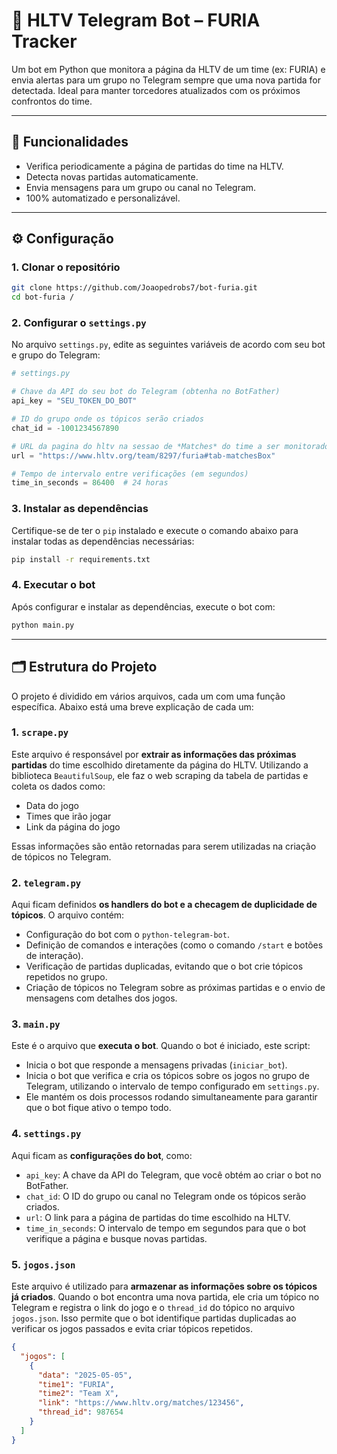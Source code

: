 # 🔔 HLTV Telegram Bot – FURIA Tracker

Um bot em Python que monitora a página da HLTV de um time (ex: FURIA) e envia alertas para um grupo no Telegram sempre que uma nova partida for detectada. Ideal para manter torcedores atualizados com os próximos confrontos do time.

---

## 🚀 Funcionalidades

- Verifica periodicamente a página de partidas do time na HLTV.
- Detecta novas partidas automaticamente.
- Envia mensagens para um grupo ou canal no Telegram.
- 100% automatizado e personalizável.

---

## ⚙️ Configuração

### 1. Clonar o repositório

```bash
git clone https://github.com/Joaopedrobs7/bot-furia.git
cd bot-furia /
```
### 2. Configurar o `settings.py`

No arquivo `settings.py`, edite as seguintes variáveis de acordo com seu bot e grupo do Telegram:

```python
# settings.py

# Chave da API do seu bot do Telegram (obtenha no BotFather)
api_key = "SEU_TOKEN_DO_BOT"

# ID do grupo onde os tópicos serão criados
chat_id = -1001234567890

# URL da pagina do hltv na sessao de *Matches* do time a ser monitorado (ex: https://www.hltv.org/team/8297/furia#tab-matchesBox)
url = "https://www.hltv.org/team/8297/furia#tab-matchesBox"

# Tempo de intervalo entre verificações (em segundos)
time_in_seconds = 86400  # 24 horas
```
### 3. Instalar as dependências

Certifique-se de ter o `pip` instalado e execute o comando abaixo para instalar todas as dependências necessárias:

```bash
pip install -r requirements.txt
```
### 4. Executar o bot

Após configurar e instalar as dependências, execute o bot com:

```bash
python main.py
```
---

## 🗂️ Estrutura do Projeto

O projeto é dividido em vários arquivos, cada um com uma função específica. Abaixo está uma breve explicação de cada um:

### 1. `scrape.py`

Este arquivo é responsável por **extrair as informações das próximas partidas** do time escolhido diretamente da página do HLTV. Utilizando a biblioteca `BeautifulSoup`, ele faz o web scraping da tabela de partidas e coleta os dados como:

- Data do jogo
- Times que irão jogar
- Link da página do jogo

Essas informações são então retornadas para serem utilizadas na criação de tópicos no Telegram.

### 2. `telegram.py`

Aqui ficam definidos **os handlers do bot e a checagem de duplicidade de tópicos**. O arquivo contém:

- Configuração do bot com o `python-telegram-bot`.
- Definição de comandos e interações (como o comando `/start` e botões de interação).
- Verificação de partidas duplicadas, evitando que o bot crie tópicos repetidos no grupo.
- Criação de tópicos no Telegram sobre as próximas partidas e o envio de mensagens com detalhes dos jogos.

### 3. `main.py`

Este é o arquivo que **executa o bot**. Quando o bot é iniciado, este script:

- Inicia o bot que responde a mensagens privadas (`iniciar_bot`).
- Inicia o bot que verifica e cria os tópicos sobre os jogos no grupo de Telegram, utilizando o intervalo de tempo configurado em `settings.py`.
- Ele mantém os dois processos rodando simultaneamente para garantir que o bot fique ativo o tempo todo.

### 4. `settings.py`

Aqui ficam as **configurações do bot**, como:

- `api_key`: A chave da API do Telegram, que você obtém ao criar o bot no BotFather.
- `chat_id`: O ID do grupo ou canal no Telegram onde os tópicos serão criados.
- `url`: O link para a página de partidas do time escolhido na HLTV.
- `time_in_seconds`: O intervalo de tempo em segundos para que o bot verifique a página e busque novas partidas.

### 5. `jogos.json`

Este arquivo é utilizado para **armazenar as informações sobre os tópicos já criados**. Quando o bot encontra uma nova partida, ele cria um tópico no Telegram e registra o link do jogo e o `thread_id` do tópico no arquivo `jogos.json`. Isso permite que o bot identifique partidas duplicadas ao verificar os jogos passados e evita criar tópicos repetidos.

```json
{
  "jogos": [
    {
      "data": "2025-05-05",
      "time1": "FURIA",
      "time2": "Team X",
      "link": "https://www.hltv.org/matches/123456",
      "thread_id": 987654
    }
  ]
}



